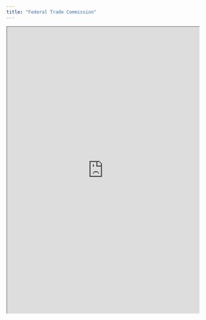 ```yaml
---
title: "Federal Trade Commission"
---
```




<iframe height="750" width="100%" src="https://ewelton.github.io/ktest/wiki.html#Federal%20Trade%20Commission"></iframe>
